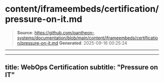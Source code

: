 # content/iframeembeds/certification/pressure-on-it.md

> **Source**: https://github.com/pantheon-systems/documentation/blob/main/content/iframeembeds/certification/pressure-on-it.md
> **Generated**: 2025-09-16 00:25:24

---

---
title: WebOps Certification
subtitle: "Pressure on IT"
---

<Partial file="certification-guide/pressure-on-it.md" />
